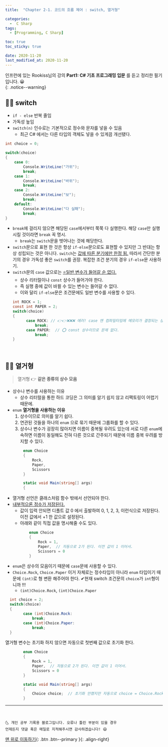 ```yaml
---
title:  "Chapter 2-1. 코드의 흐름 제어 : switch, 열거형" 

categories:
  -  C Sharp
tags:
  - [Programming, C Sharp]

toc: true
toc_sticky: true

date: 2020-11-20
last_modified_at: 2020-11-20
---
```


인프런에 있는 Rookiss님의 강의 **Part1: C# 기초 프로그래밍 입문** 를 듣고 정리한 필기입니다. 😀  
{: .notice--warning}
 

## 👱‍♀️ switch

- `if - else` 반복 줄임
- 가독성 높임
- `switch(n)` 인수로는 기본적으로 정수와 문자를 넣을 수 있음
  - 최근 C# 에서는 다른 타입의 객체도 넣을 수 있게끔 개선됐다.

```c#
int choice = 0;

switch(choice)
{
    case 0:
        Console.WriteLine("가위");
        break;
    case 1:
        Console.WriteLine("바위");
        break;
    case 2:
        Console.WriteLine("보");
        break;
    default:
        Console.WriteLine("다 실패");
        break;
}
```

- `break`에 걸리지 않으면 해당된 `case`에서부터 쭉쭉 다 실행한다. 해당 `case`만 실행 시킬 것이라면 `break` 꼭 명시.
  - `break`는 `switch`문을 벗어나는 것에 해당한다.
- `switch`문으로 표현 한 것은 항상 `if-else`문으로도 표현할 수 있지만 그 반대는 항상 성립되는 것은 아니다. `switch`는 <u>값에 따른 분기에만 한정 됨.</u> 따라서 간단한 분기의 경우 가독성 좋은 `switch`를 권장. 복잡한 조건 분기의 경우 `if-else`문 사용하기.
- `switch`문의 `case` 값으로는 <u>⭐일반 변수가 들어갈 순 없다.</u>
  - 상수 리터럴이나 `const` 상수가 들어가야 한다.
  - 즉 실행 중에 값이 바뀔 수 있는 변수는 들어갈 수 없다.
  - 이와 달리 `if-else`문은 조건문에도 일반 변수를 사용할 수 있다.
  ```c#
  int ROCK = 1;
  const int PAPER = 2;
  switch(choice)
  {
        case ROCK: // 👉👉❌❌❌ 에러! case 엔 컴파일타임에 메모리가 결정되는 상수가 들어와야 한다.
            break;  
        case PAPER:  // ⭕ const 상수이므로 문제 없다.
            break;
  }


  ```

<br>

## 👱‍♀️ 열거형

> 열거형 👉 **같은 종류의 상수 모음**

- 상수나 변수를 사용하는 이유
  - 상수 리터럴을 통한 하드 코딩은 그 의미를 알기 쉽지 않고 리팩토링이 어렵기 때문에.
- `enum` **열거형을 사용하는 이유**
  1. 상수이므로 의미를 알기 쉽다.
  2. 연관된 것들을 하나의 `enum` 으로 묶기 때문에 그룹화를 할 수 있다.
  3. 상수나 변수가 굉장히 많아지면 이름이 중복될 우려도 있는데 서로 다른 `enum`에 속하면 이름이 동일해도 전혀 다른 것으로 간주되기 때문에 이름 중복 우려를 방지할 수 있다.

```c#
        enum Choice
        {
            Rock,
            Paper,
            Scissors
        }

        static void Main(string[] args)
        {
```

- 열거형 선언은 클래스처럼 함수 밖에서 선언되야 한다.
- <u>내부적으론 정수가 저장된다.</u>
  - 값이 입력 안되면 디폴트 값 0 에서 출발하여 0, 1, 2, 3, 이런식으로 저장된다. 이전 값에서 +1 한 값으로 설정된다.
  - 아래와 같이 직접 값을 명시해줄 수도 있다.
    ```c#
        enum Choice
        {
            Rock = 1,
            Paper,  // 자동으로 2가 된다. 이전 값이 1 이어서.
            Scissors = 0
        }
    ```
- `enum`은 상수의 모음이기 때문에 `case`문에 사용할 수 있다.
- `Choice.Rock`, `Choice.Paper` 이거 자체로는 정수타입이 아니라 `enum` 타입이기 때문에 `(int)`로 형 변환 해주어야 한다. ✔현재 switch 조건문의 `choice`가 `int`형이니까 !!! 
  - `(int)Choice.Rock`, `(int)Choice.Paper`

```c#
  int choice = 2;
  switch(choice)
  {
        case (int)Choice.Rock: 
            break;  
        case (int)Choice.Paper: 
            break;
  }
```

열거형 변수는 초기화 하지 않으면 자동으로 첫번째 값으로 초기화 한다.

```c#
        enum Choice
        {
            Rock = 1,
            Paper,  // 자동으로 2가 된다. 이전 값이 1 이어서.
            Scissors = 0
        }

        static void Main(string[] args)
        {
            Choice choice;  // 초기화 안했지만 자동으로 choice = Choice.Rock 이 됨.
        }
```

***
<br>

    🌜 개인 공부 기록용 블로그입니다. 오류나 틀린 부분이 있을 경우 
    언제든지 댓글 혹은 메일로 지적해주시면 감사하겠습니다! 😄

[맨 위로 이동하기](#){: .btn .btn--primary }{: .align-right}